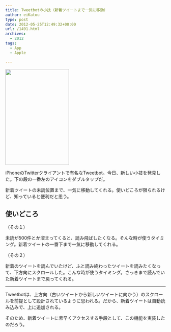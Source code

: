 ```yaml
---
title: Tweetbotの小技（新着ツイートまで一気に移動）
author: eiKatou
type: post
date: 2012-05-25T12:49:32+00:00
url: /1491.html
archives:
  - 2012
tags:
  - App
  - Apple

---
```

[<img src="http://eikatou.net/blog/wp-content/blog/uploads/2012/05/20120525a-200x300.jpg" alt="" title="20120525a" width="200" height="300" class="alignnone size-medium wp-image-1493" srcset="/blog/uploads/2012/05/20120525a-200x300.jpg 200w, /blog/uploads/2012/05/20120525a.jpg 320w" sizes="(max-width: 200px) 100vw, 200px" />][1]
  
iPhoneのTwitterクライアントで有名なTweetbot。今日、新しい小技を発見した。下の段の一番左のアイコンをダブルタップだ。

新着ツイートの未読位置まで、一気に移動してくれる。使いどころが限られるけど、知っていると便利だと思う。

## 使いどころ

（その１）
  
未読が500件とか溜まってくると、読み飛ばしたくなる。そんな時が使うタイミング。新着ツイートの一番下まで一気に移動してくれる。 

（その２）
  
新着のツイートを読んでいたけど、ふと読み終わったツイートを読みたくなって、下方向にスクロールした。こんな時が使うタイミング。さっきまで読んでいた新着ツイートまで戻ってくれる。 

* * *

Tweetbotは、上方向（古いツイートから新しいツイートに向かう）のスクロールを前提として設計されているように思われる。だから、新着ツイートは自動読み込みで、上に追加される。
  
そのため、新着ツイートに素早くアクセスする手段として、この機能を実装したのだろう。

 [1]: http://eikatou.net/blog/wp-content/blog/uploads/2012/05/20120525a.jpg
